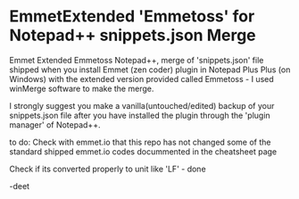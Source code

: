 EmmetExtended 'Emmetoss' for Notepad++  snippets.json Merge
============================

Emmet Extended Emmetoss Notepad++, merge of 'snippets.json' file shipped 
when you install Emmet (zen coder) plugin in Notepad Plus Plus (on Windows) 
with the extended version provided called Emmetoss - I used winMerge software
to make the merge.

I strongly suggest you make a vanilla(untouched/edited) backup of your
snippets.json file after you have installed the plugin through the 'plugin manager' of
Notepad++.

to do:
Check with emmet.io that this repo has not changed some of the standard shipped
emmet.io codes docummented in the cheatsheet page

Check if its converted properly to unit like 'LF' - done


-deet

